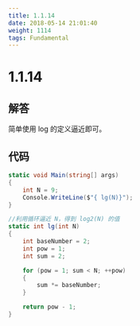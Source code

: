 ```yaml
---
title: 1.1.14
date: 2018-05-14 21:01:40
weight: 1114
tags: Fundamental
---
```


# 1.1.14


## 解答

简单使用 log 的定义逼近即可。

## 代码

```csharp
static void Main(string[] args)
{
    int N = 9;
    Console.WriteLine($"{ lg(N)}");
}

//利用循环逼近 N，得到 log2(N) 的值
static int lg(int N)
{
    int baseNumber = 2;
    int pow = 1;
    int sum = 2;

    for (pow = 1; sum < N; ++pow)
    {
        sum *= baseNumber;
    }

    return pow - 1;
}
```

